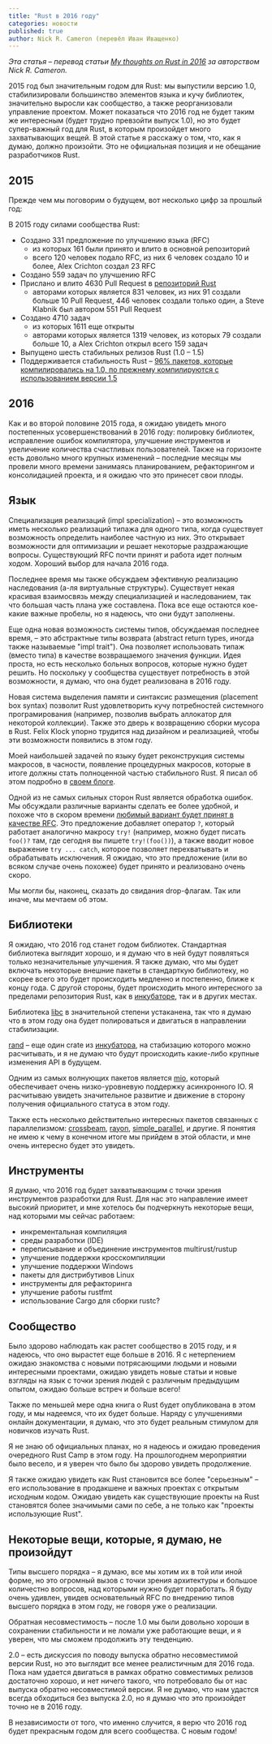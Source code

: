 ```yaml
---
title: "Rust в 2016 году"
categories: новости
published: true
author: Nick R. Cameron (перевёл Иван Иващенко)
---
```


*Эта статья – перевод статьи
[My thoughts on Rust in 2016](http://www.ncameron.org/blog/my-thoughts-on-rust-in-2016/)
за авторством Nick R. Cameron.*

2015 год был значительным годом для Rust: мы выпустили версию 1.0, стабилизировали
большинство элементов языка и кучу библиотек, значительно выросли как сообщество,
а также реорганизовали управление проектом. Может показаться что 2016 год не будет
таким же интересным (будет трудно превзойти выпуск 1.0), но это будет
супер-важный год для Rust, в которым произойдет много захватывающих вещей. В этой
статье я расскажу о том, что, как я думаю, должно произойти. Это не официальная
позиция и не обещание разработчиков Rust.

## 2015

Прежде чем мы поговорим о будущем, вот несколько цифр за прошлый год:

<!--cut-->

В 2015 году силами сообщества Rust:

* Создано 331 предложение по улучшению языка (RFC)
    * из которых 161 были принято и влито в основной репозиторий
    * всего 120 человек подало RFC, из них 6 человек создало 10 и более, Alex Crichton создал 23 RFC
* Создано 559 задач по улучшению RFC
* Прислано и влито 4630 Pull Request в [репозиторий Rust](https://github.com/rust-lang/rust)
    * авторами которых является 831 человек, из них 91 создали больше 10 Pull Request, 446 человек создали только один, а Steve Klabnik был автором 551 Pull Request
* Создано 4710 задач
    * из которых 1611 еще открыты
    * авторами которых является 1319 человек, из которых 79 создали больше 10, а Alex Crichton открыл всего 159 задач
* Выпущено шесть стабильных релизов Rust (1.0 – 1.5)
* Поддерживается стабильность Rust – [96% пакетов, которые компилировались на 1.0,
  по прежнему компилируются с использованием версии 1.5](https://internals.rust-lang.org/t/rust-regressions-2015-year-end-report/2993)

## 2016

Как и во второй половине 2015 года, я ожидаю увидеть много постепенных
усовершенствований в 2016 году: полировку библиотек, исправление ошибок
компилятора, улучшение инструментов и увеличение количества счастливых
пользователей. Также на горизонте есть довольно много крупных изменений –
последние месяцы мы провели много времени занимаясь планированием, рефакторингом
и консолидацией проекта, и я ожидаю что это принесет свои плоды.

## Язык

Cпециализация реализаций (impl specialization) – это возможность иметь несколько реализаций типажа
для одного типа, когда существует возможность определить наиболее частную из них. Это открывает возможности
для оптимизации и решает некоторые раздражающие вопросы. Существующий RFC почти принят и работа
идет полным ходом. Хороший выбор для начала 2016 года.

Последнее время мы также обсуждаем эфективную реализацию наследования (а-ля виртуальные структуры).
Существует некая красивая взаимосвязь между специализацией и наследованием, так что большая
часть плана уже составлена. Пока все еще остаются кое-какие важные пробелы, но я надеюсь,
что они будут заполнены.

Еще одна новая возможность системы типов, обсуждаемая последнее время, – это
абстрактные типы возврата (abstract return types, иногда также называемые "impl trait").
Она позволяет использовать типаж (вместо типа) в качестве возвращаемого значения функции.
Идея проста, но есть несколько больных вопросов, которые нужно будет решить. Но поскольку
у сообщества существует потребность в этой возможности, я думаю, что она будет реализована в 2016 году.

Новая система выделения памяти и синтаксис размещения (placement box syntax) позволит Rust
удовлетворить кучу потребностей системного програмирования (например, позволив выбрать аллокатор
для некоторой коллекции). Также это дверь к возвращению сборки мусора в Rust. Felix Klock
упорно трудится над дизайном и реализацией, чтобы эти возможности появились в этом году.

Моей наибольшей задачей по языку будет реконструкция системы макросов, в часности, появление
процедурных макросов, которые в итоге должны стать полноценной частью стабильного Rust. Я писал об
этом подробно в [своем блоге](http://www.ncameron.org/blog/).

Одной из не самых сильных сторон Rust является обработка ошибок. Мы обсуждали различные варианты
сделать ее более удобной, и похоже что в скором времени [любимый вариант будет принят в качестве RFC](https://github.com/rust-lang/rfcs/pull/243).
Это предложение добавляет оператор `?`, который работает аналогично макросу `try!` (например, можно
будет писать `foo()?` там, где сегодня вы пишете `try!(foo())`), а также вводит новое выражение
`try ... catch`, которое позволяет перехватывать и обрабатывать исключения. Я ожидаю, что это
предложение (или во всяком случае очень похожее) будет принято и реализовано очень скоро.

Мы могли бы, наконец, сказать до свидания drop-флагам. Так или иначе, мы мечтаем об этом.

## Библиотеки

Я ожидаю, что 2016 год станет годом библиотек. Стандартная библиотека выглядит хорошо, и я думаю
что в ней будут появляться только незначительные улучшения. Я также думаю, что мы будет включать
некоторые внешние пакеты в стандарткую библиотеку, но скорее всего это будет происходить медленно и
постепенно, ближе к концу года. С другой стороны, будет происходить много интересного за пределами
репозитория Rust, как в [инкубаторе](https://github.com/rust-lang-nursery), так и в других местах.

Библиотека [libc](https://github.com/rust-lang-nursery/libc) в значительной степени устаканена, так что я думаю что в этом году она будет
полироваться и двигаться в направлении стабилизации.

[rand](https://github.com/rust-lang-nursery/rand) – еще один crate из [инкубатора](https://github.com/rust-lang-nursery), на стабизацию которого можно расчитывать, и я не думаю
что будут происходить какие-либо крупные изменения API в будущем.

Одним из самых волнующих пакетов является [mio](https://github.com/carllerche/mio), который обеспечивает очень низко-уровневую
поддержку асинхронного IO. Я расчитываю увидеть значительное развитие и движение в сторону
получения официального статуса в этом году.

Также есть несколько действительно интересных пакетов связанных с параллелизмом: [crossbeam](https://github.com/aturon/crossbeam), [rayon](https://github.com/nikomatsakis/rayon),
[simple_parallel](https://github.com/huonw/simple_parallel), и другие. Я понятия не имею к чему в конечном итоге мы прийдем в этой области, и
мне очень интересно будет это увидеть.

## Инструменты

Я думаю, что 2016 год будет захватывающим с точки зрения инструментов разработки для Rust. Для нас
это направление имеет высокий приоритет, и мне хотелось бы подчеркнуть некоторые вещи, над которыми мы
сейчас работаем:

* инкрементальная компиляция
* среды разработки (IDE)
* переписывание и объединение инструментов multirust/rustup
* улучшение поддержки кросскомпиляции
* улучшение поддержки Windows
* пакеты для дистрибутивов Linux
* инструменты для рефакторинга
* улучшение работы rustfmt
* использование Cargo для сборки rustc?

## Сообщество

Было здорово наблюдать как растет сообщество в 2015 году, и я надеюсь, что оно вырастет еще больше в 2016. Я
с нетерпением ожидаю знакомства с новыми потрясающими людьми и новыми интересными проектами, ожидаю увидеть
новые статьи и новые взгляды на язык с точки зрения людей с различным предыдущим опытом, ожидаю больше
встреч и больше всего!

Также по меньшей мере одна книга о Rust будет опубликована в этом году, и мы надеемся, что их будет
больше. Наряду с улучшениями онлайн документации, я думаю, что это будет реальным стимулом для
новичков изучать Rust.

Я не знаю об официальных планах, но я надеюсь и ожидаю проведения очередного Rust Camp в этом году.
На прошлогоднем мероприятии было весело, и я уверен что было бы здорово увидеть продолжение.

Я также ожидаю увидеть как Rust становится все более "серьезным" – его использование в продакшене
и важных проектах с открытым исходным кодом. Ожидаю увидеть как существующие проекты на Rust
становятся более значимыми сами по себе, а не только как "проекты использующие Rust".

## Некоторые вещи, которые, я думаю, не произойдут

Типы высшего порядка – я думаю, все мы хотим их в той или иной форме, но это огромный вызов с точки
зрения архитектуры и большое количестно вопросов, над которыми нужно будет поработать. Я буду очень
удивлен, увидев основательный RFC по внедрению типов высшего порядка в этом году, не говоря уже о
реализации.

Обратная несовместимость – после 1.0 мы были довольно хороши в сохранении стабильности и не ломали
уже работающие вещи, и я уверен, что мы сможем продолжить эту тенденцию.

2.0 – есть дискуссия по поводу выпуска обратно несовместимой версии Rust, но это
выглядит все менее реалистичным для 2016 года. Пока нам удается двигаться в рамках обратно совместимых релизов достаточно
хорошо, и нет ничего такого, что потребовало бы от нас выпуска обратно несовместимой версии. Я не
думаю, что нам удастся всегда обходиться без выпуска 2.0, но я думаю что это произойдет точно не в
2016 году.

В независимости от того, что именно случится, я верю что 2016 год будет прекрасным годом для всего
сообщества. С новым годом!
